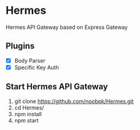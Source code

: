 # Hermes
Hermes API Gateway based on Express Gateway

## Plugins

- [x] Body Parser
- [x] Specific Key Auth

## Start Hermes API Gateway

1. git clone https://github.com/noobpk/Hermes.git
2. cd Hermes/
3. npm install
4. npm start 

